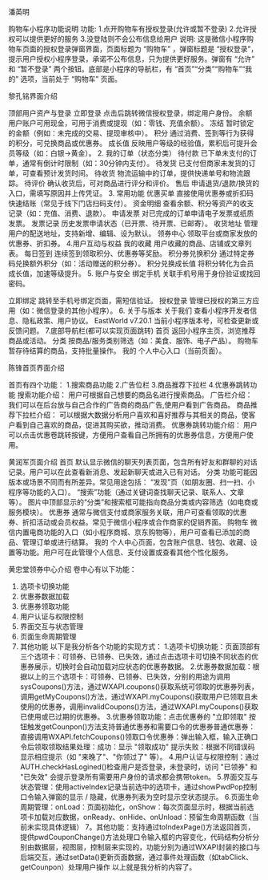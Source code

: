 潘英明

购物车小程序功能说明
功能:
1.点开购物车有授权登录(允许或暂不登录)
2.允许授权可以提供更好的服务
3.没登陆则不会公布信息给用户
说明:
这是微信小程序购物车页面的授权登录弹窗界面，页面标题为 “购物车” ，弹窗标题是 “授权登录”，提示用户授权小程序登录，承诺不公布信息，只为提供更好服务。弹窗有 “允许” 和 “暂不登录” 两个按钮。底部是小程序的导航栏，有 “首页”“分类”“购物车”“我的” 选项，当前处于 “购物车” 页面。




黎孔铭界面介绍

顶部用户资产与登录
立即登录
点击后跳转微信授权登录，绑定用户身份。
余额
用户账户可用现金，可用于消费或提现（如：零钱、充值余额）。
冻结
暂时锁定的金额（例如：未完成的交易、提现审核中）。
积分
通过消费、签到等行为获得的积分，可兑换商品或优惠券。
成长值
反映用户等级的经验值，累积后可提升会员等级（如：白银→黄金）。
2. 我的订单（状态分类）
待付款
已下单未支付的订单，通常有倒计时限制（如：30分钟内支付）。
待发货
已支付但商家未发货的订单，可查看预计发货时间。
待收货
物流运输中的订单，提供快递单号和物流跟踪。
待评价
确认收货后，可对商品进行评分和评价。
售后
申请退货/退款/换货的入口，需填写原因并上传凭证。
3. 常用功能
优惠买单
直接使用优惠券或折扣码快速结账（常见于线下门店扫码支付）。
资金明细
查看余额、积分等资产的收支记录（如：充值、消费、退款）。
申请发票
对已完成的订单申请电子发票或纸质发票。
发票记录
历史发票申请状态（已开票、待开票、已邮寄）。
收货地址
管理用户的配送地址，支持新增、编辑、设为默认。
领券中心
领取平台或商家发放的优惠券、折扣券。
4.用户互动与权益
我的收藏
用户收藏的商品、店铺或文章列表。
每日签到
连续签到领取积分、优惠券等奖励。
积分券兑换积分
通过特定券码兑换额外积分（如：活动赠送的积分券）。
积分兑换成长值
将积分转化为会员成长值，加速等级提升。
5. 账户与安全
绑定手机
关联手机号用于身份验证或找回密码。

立即绑定
跳转至手机号绑定页面，需短信验证。
授权登录
管理已授权的第三方应用（如：微信登录的其他小程序）。
6. 关于与版本
关于我们
查看小程序开发者信息、隐私政策、用户协议。
EastWorld v7.20.1
当前小程序版本号，可检查更新或反馈问题。
7.底部导航栏(都可以实现页面跳转)
首页
返回小程序主页，浏览推荐商品或活动。
分类
按商品/服务类别筛选（如：美食、服饰、电子产品）。
购物车
暂存待结算的商品，支持批量操作。
我的
个人中心入口（当前页面）。




陈锋首页界面介绍

首页有四个功能：
1.搜索商品功能
2.广告位栏
3.商品推荐下拉栏
4.优惠券跳转功能
搜索功能介绍：
用户可根据自己想要的商品名进行搜索商品。
广告栏介绍：
我们可以在后台放与自己合作的广告商的商品广告,使用户看到广告商品。
商品推荐下拉栏介绍：
可以根据大数据分析用户喜欢和喜好推荐与其相关的商品，使客户看到自己喜欢的商品，促进其购买欲，推动消费。
优惠券跳转功能介绍：
用户可以点击优惠卷跳转按键，方便用户查看自己所拥有的优惠券信息，方便用户使用。



黄润军页面介绍
首页
默认显示微信的聊天列表页面，包含所有好友和群聊的对话记录。用户可以在此查看新消息、发起新聊天或进入已有对话。
分类
功能可能因版本或场景不同而有所差异。常见用途包括：
“发现”页（如朋友圈、扫一扫、小程序等功能的入口）。
“搜索”功能（通过关键词查找聊天记录、联系人、文章等）。
图片中顶部显示的“分类”和搜索框可能指向商品分类或内容筛选（如电商或服务模块）。
优惠券
通常与微信支付或商家服务关联，用户可查看领取的优惠券、折扣活动或会员权益。常见于微信小程序或合作商家的促销界面。
购物车
微信内置电商功能的入口（如小程序商城、京东购物等），用户可查看已添加的商品、管理订单或进行结算。
我的
个人中心页面，包含账户信息、钱包、收藏、设置等功能。用户可在此管理个人信息、支付设置或查看其他个性化服务。

黄忠堂领券中心介绍
卷中心有以下功能：
1. 选项卡切换功能
2. 优惠券数据加载
3. 优惠券领取功能
4. 用户认证与权限控制
5. 界面交互与状态管理
6. 页面生命周期管理
7. 其他功能
以下是我分析各个功能的实现方式：
1.选项卡切换功能：页面顶部有三个选项卡：可领券、已领券、已失效，通过点击选项卡可切换不同状态的优惠券展示，切换时会自动加载对应状态的优惠券数据。
2.优惠券数据加载：根据以上的三个选项卡：可领券、已领券、已失效，分别的用途为调用sysCoupons()方法，通过WXAPI.coupons()获取系统可领取的优惠券列表，调用getMyCoupons()方法，通过WXAPI.myCoupons()获取用户已领取且未使用的优惠券，调用invalidCoupons()方法，通过WXAPI.myCoupons()获取已使用或已过期的优惠券。
3.优惠券领取功能：点击优惠券的 "立即领取" 按钮触发getCounpon()方法支持普通优惠券和需要口令的优惠券普通优惠券：直接调用WXAPI.fetchCoupons()领取口令优惠券：弹出输入框，输入正确口令后领取领取结果处理：成功：显示 "领取成功" 提示失败：根据不同错误码显示相应提示（如 "来晚了"、"你领过了" 等）。
4.用户认证与权限控制：通过AUTH.checkHasLogined()检查用户是否登录，未登录时，访问 "已领券" 和 "已失效" 会提示登录所有需要用户身份的请求都会携带token。
5.界面交互与状态管理：使用activeIndex记录当前选中的选项卡，通过showPwdPop控制口令输入弹窗的显示 / 隐藏，优惠券列表为空时显示空状态提示。
6.页面生命周期管理：onLoad：页面初始化，onShow：每次页面显示时，根据当前选项卡加载对应数据，onReady、onHide、onUnload：预留生命周期函数（当前未实现具体逻辑）
7。其他功能：支持通过toIndexPage()方法返回首页，提供pwdCouponChange()方法处理口令输入框的内容变化，代码结构分析分别由数据层，视图层，控制层来实现的，功能分别为通过WXAPI封装的接口与后端交互，通过setData()更新页面数据，通过事件处理函数（如tabClick、getCounpon）处理用户操作
以上就是我分析的内容了。
